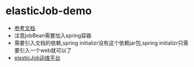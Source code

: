 # elasticJob-demo
* [参考文档](https://blog.csdn.net/yangliuhbhd/article/details/80902212)
* 注意jobBean需要加入spring容器
* 需要引入文档的依赖,spring initializr没有这个依赖jar包,spring initializr只需要引入一个web就可以了
* [elasticJob运维平台](https://blog.csdn.net/lovelong8808/article/details/80393290)
